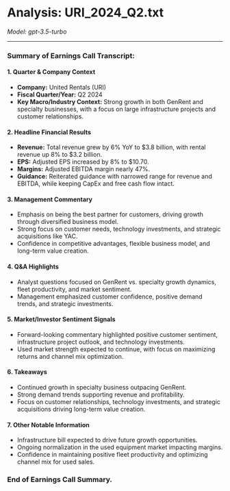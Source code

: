 # Analysis: URI_2024_Q2.txt

*Model: gpt-3.5-turbo*

---

### Summary of Earnings Call Transcript:

#### 1. **Quarter & Company Context**
- **Company:** United Rentals (URI)
- **Fiscal Quarter/Year:** Q2 2024
- **Key Macro/Industry Context:** Strong growth in both GenRent and specialty businesses, with a focus on large infrastructure projects and customer relationships.

#### 2. **Headline Financial Results**
- **Revenue:** Total revenue grew by 6% YoY to $3.8 billion, with rental revenue up 8% to $3.2 billion.
- **EPS:** Adjusted EPS increased by 8% to $10.70.
- **Margins:** Adjusted EBITDA margin nearly 47%.
- **Guidance:** Reiterated guidance with narrowed range for revenue and EBITDA, while keeping CapEx and free cash flow intact.

#### 3. **Management Commentary**
- Emphasis on being the best partner for customers, driving growth through diversified business model.
- Strong focus on customer needs, technology investments, and strategic acquisitions like YAC.
- Confidence in competitive advantages, flexible business model, and long-term value creation.

#### 4. **Q&A Highlights**
- Analyst questions focused on GenRent vs. specialty growth dynamics, fleet productivity, and market sentiment.
- Management emphasized customer confidence, positive demand trends, and strategic investments.

#### 5. **Market/Investor Sentiment Signals**
- Forward-looking commentary highlighted positive customer sentiment, infrastructure project outlook, and technology investments.
- Used market strength expected to continue, with focus on maximizing returns and channel mix optimization.

#### 6. **Takeaways**
- Continued growth in specialty business outpacing GenRent.
- Strong demand trends supporting revenue and profitability.
- Focus on customer relationships, technology investments, and strategic acquisitions driving long-term value creation.

#### 7. **Other Notable Information**
- Infrastructure bill expected to drive future growth opportunities.
- Ongoing normalization in the used equipment market impacting margins.
- Confidence in maintaining positive fleet productivity and optimizing channel mix for used sales.

### End of Earnings Call Summary.